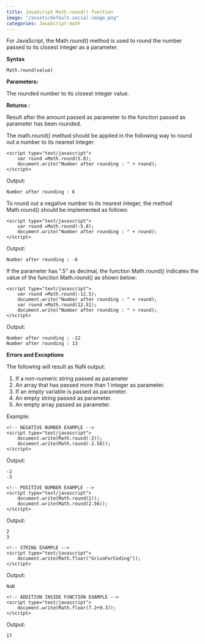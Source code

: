 ```yaml
---
title: JavaScript Math.round() function
image: "/assets/default-social-image.png"
categories: JavaScript-math
---
```


For JavaScript, the Math.round() method is used to round the number passed to its closest integer as a parameter.

**Syntax**

`Math.round(value)`

**Parameters:**

The rounded number to its closest integer value.

**Returns :**

Result after the amount passed as parameter to the function passed as parameter has been rounded.

The math.round() method should be applied in the following way to round out a number to its nearest integer:

```
<script type="text/javascript"> 
    var round =Math.round(5.8); 
    document.write("Number after rounding : " + round);  
</script> 
```

Output:

`Number after rounding : 6`

To round out a negative number to its nearest integer, the method Math.round() should be implemented as follows:

```
<script type="text/javascript"> 
    var round =Math.round(-5.8); 
    document.write("Number after rounding : " + round);  
</script> 
```

Output:

`Number after rounding : -6`

If the parameter has ".5" as decimal, the function Math.round() indicates the value of the function Math.round() as shown below:

```
<script type="text/javascript"> 
    var round =Math.round(-12.5); 
    document.write("Number after rounding : " + round); 
    var round =Math.round(12.51); 
    document.write("Number after rounding : " + round);  
</script> 
```

Output:

```
Number after rounding : -12
Number after rounding : 13
```

**Errors and Exceptions**

The following will result as NaN output:

1. If a non-numeric string passed as parameter
2. An array that has passed more than 1 integer as parameter.
3. If an empty variable is passed as parameter.
4. An empty string passed as parameter.
5. An empty array passed as parameter.

Example:

```
<!-- NEGATIVE NUMBER EXAMPLE -->
<script type="text/javascript"> 
    document.write(Math.round(-2));  
    document.write(Math.round(-2.56));           
</script> 
```

Output:

```
-2
-3
```

```
<!-- POSITIVE NUMBER EXAMPLE -->
<script type="text/javascript"> 
    document.write(Math.round(2));  
    document.write(Math.round(2.56));           
</script> 
```

Output:

```
2
3
```

```
<!-- STRING EXAMPLE -->
<script type="text/javascript"> 
    document.write(Math.floor("GrivaForCoding"));           
</script> 
```

Output:

`NaN`

```
<!-- ADDITION INSIDE FUNCTION EXAMPLE -->
<script type="text/javascript"> 
    document.write(Math.floor(7.2+9.3));            
</script> 
```

Output:

`17`